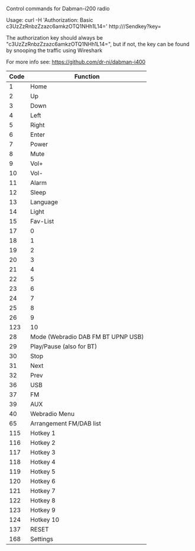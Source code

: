 Control commands for Dabman-i200 radio

Usage: curl -H 'Authorization: Basic c3UzZzRnbzZzazc6amkzOTQ1NHh1L14=' http://<ip of radio>/Sendkey?key=

The authorization key should always be "c3UzZzRnbzZzazc6amkzOTQ1NHh1L14=", but if not, the key can be found by snooping the traffic using Wireshark

For more info see: https://github.com/dr-ni/dabman-i400

|Code | Function                           |
| --- | ---------------------------------- |
| 1   | Home                               |
| 2   | Up                                 |
| 3   | Down                               |
| 4   | Left                               |
| 5   | Right                              |
| 6   | Enter                              |
| 7   | Power                              |
| 8   | Mute                               |
| 9   | Vol+                               |
| 10  | Vol-                               |
| 11  | Alarm                              |
| 12  | Sleep                              |
| 13  | Language                           |
| 14  | Light                              |
| 15  | Fav-List                           |
| 17  | 0                                  |
| 18  | 1                                  |
| 19  | 2                                  |
| 20  | 3                                  |
| 21  | 4                                  |
| 22  | 5                                  |
| 23  | 6                                  |
| 24  | 7                                  |
| 25  | 8                                  |
| 26  | 9                                  |
| 123 | 10                                 |
| 28  | Mode (Webradio DAB FM BT UPNP USB) |
| 29  | Play/Pause (also for BT)           |
| 30  | Stop                               |
| 31  | Next                               |
| 32  | Prev                               |
| 36  | USB                                |
| 37  | FM                                 |
| 39  | AUX                                |
| 40  | Webradio Menu                      |
| 65  | Arrangement FM/DAB list            |
| 115 | Hotkey 1                           |
| 116 | Hotkey 2                           |
| 117 | Hotkey 3                           |
| 118 | Hotkey 4                           |
| 119 | Hotkey 5                           |
| 120 | Hotkey 6                           |
| 121 | Hotkey 7                           |
| 122 | Hotkey 8                           |
| 123 | Hotkey 9                           |
| 124 | Hotkey 10                          |
| 137 | RESET                              |
| 168 | Settings                           |
